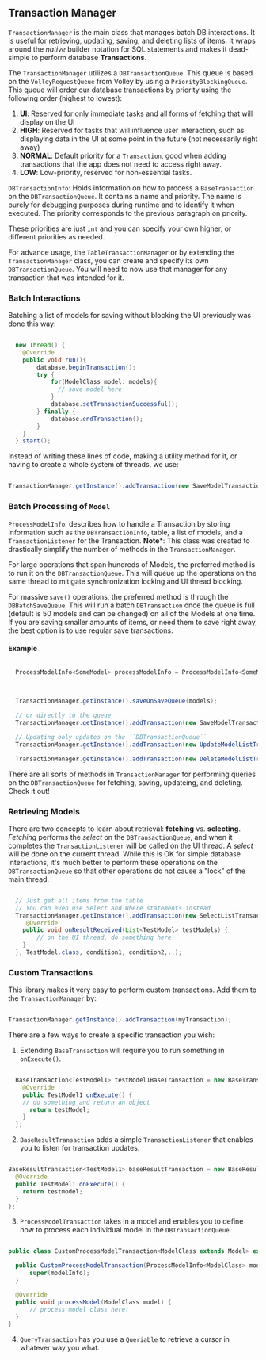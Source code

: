 ## Transaction Manager

`TransactionManager` is the main class that manages batch DB interactions.
It is useful for retrieving, updating, saving, and deleting lists of items.
It wraps around the _native_ builder notation for SQL statements and makes it dead-simple to perform database **Transactions**.

The `TransactionManager` utilizes a `DBTransactionQueue`. This queue is based on the `VolleyRequestQueue` from Volley
by using a `PriorityBlockingQueue`. This queue will order our database transactions by priority using the following order (highest to lowest):
  1. **UI**: Reserved for only immediate tasks and all forms of fetching that will display on the UI
  2. **HIGH**: Reserved for tasks that will influence user interaction,
  such as displaying data in the UI at some point in the future (not necessarily right away)
  3. **NORMAL**: Default priority for a ```Transaction```, good when adding transactions that the app does not need to access right away.
  4. **LOW**: Low-priority, reserved for non-essential tasks.

`DBTransactionInfo`: Holds information on how to process a `BaseTransaction` on the `DBTransactionQueue`. It contains a name and priority. The name is purely for debugging purposes during runtime and to identify it when executed. The priority corresponds to the previous paragraph on priority.

These priorities are just `int` and you can specify your own higher, or different priorities as needed.

For advance usage, the `TableTransactionManager` or by extending the `TransactionManager` class,
you can create and specify its own `DBTransactionQueue`. You will need to now use that manager for any transaction that was intended for it.


### Batch Interactions

Batching a list of models for saving without blocking the UI previously was done this way:

```java

  new Thread() {
    @Override
    public void run(){
        database.beginTransaction();
        try {
            for(ModelClass model: models){
              // save model here
            }
            database.setTransactionSuccessful();
        } finally {
            database.endTransaction();
        }
    }
  }.start();

```

Instead of writing these lines of code, making a utility method for it, or having to create a whole system of threads, we use:

```java

TransactionManager.getInstance().addTransaction(new SaveModelTransaction<>(ProcessModelInfo.withModels(models)));

```

### Batch Processing of `Model`

`ProcessModelInfo`: describes how to handle a Transaction by storing information such as the `DBTransactionInfo`, table,
a list of models, and a `TransactionListener` for the Transaction.
**Note***: This class was created to drastically simplify the number of methods in the `TransactionManager`.

For large operations that span hundreds of Models, the preferred method is to run it on the `DBTransactionQueue`.
This will queue up the operations on the same thread to mitigate synchronization locking and UI thread blocking.

For massive `save()` operations, the preferred method is through the ```DBBatchSaveQueue```.
This will run a batch `DBTransaction` once the queue is full (default is 50 models and can be changed) on all of the Models at one time.
If you are saving smaller amounts of items, or need them to save right away, the best option is to use regular save transactions.

#### Example

```java

  ProcessModelInfo<SomeModel> processModelInfo = ProcessModelInfo<SomeModel>.withModels(models)
                                                                            .result(resultReceiver)
                                                                            .info(myInfo);

  TransactionManager.getInstance().saveOnSaveQueue(models);

  // or directly to the queue
  TransactionManager.getInstance().addTransaction(new SaveModelTransaction<>(processModelInfo));

  // Updating only updates on the ``DBTransactionQueue``
  TransactionManager.getInstance().addTransaction(new UpdateModelListTransaction(processModelInfo));

  TransactionManager.getInstance().addTransaction(new DeleteModelListTransaction(processModelInfo));

  ```


There are all sorts of methods in `TransactionManager` for performing queries on the `DBTransactionQueue`
for fetching, saving, updateing, and deleting. Check it out!

### Retrieving Models

There are two concepts to learn about retrieval: **fetching** vs. **selecting**. _Fetching_ performs the _select_ on the `DBTransactionQueue`, and when it completes the `TransactionListener` will be called on the UI thread. A _select_ will be done on the current thread. While this is OK for simple database interactions, it's much better to perform these operations on the `DBTransactionQueue` so that other operations do not cause a "lock" of the main thread.

```java

  // Just get all items from the table
  // You can even use Select and Where statements instead
  TransactionManager.getInstance().addTransaction(new SelectListTransaction<>(new TransactionListenerAdapter<List<TestModel>>() {
     @Override
    public void onResultReceived(List<TestModel> testModels) {
        // on the UI thread, do something here
    }
  }, TestModel.class, condition1, condition2,..);

```

### Custom Transactions

This library makes it very easy to perform custom transactions. Add them to the ```TransactionManager``` by:

```java

TransactionManager.getInstance().addTransaction(myTransaction);

```

There are a few ways to create a specific transaction you wish:

  1. Extending ```BaseTransaction``` will require you to run something in ```onExecute()```.

  ```java

    BaseTransaction<TestModel1> testModel1BaseTransaction = new BaseTransaction<TestModel1>() {
      @Override
      public TestModel1 onExecute() {
      // do something and return an object
        return testModel;
      }
    };

  ```
  2. ```BaseResultTransaction``` adds a simple ```TransactionListener``` that enables you to listen for transaction updates.

  ```java

  BaseResultTransaction<TestModel1> baseResultTransaction = new BaseResultTransaction<TestModel1>(dbTransactionInfo, transactionListener) {
    @Override
    public TestModel1 onExecute() {
      return testmodel;
    }
  };

  ```
  3. ```ProcessModelTransaction``` takes in a model and enables you to define how to process each individual model in the ```DBTransactionQueue```.

  ```java

  public class CustomProcessModelTransaction<ModelClass extends Model> extends ProcessModelTransaction<ModelClass> {

    public CustomProcessModelTransaction(ProcessModelInfo<ModelClass> modelInfo) {
        super(modelInfo);
    }

    @Override
    public void processModel(ModelClass model) {
        // process model class here!
    }
  }

  ```

  4. ```QueryTransaction``` has you use a ```Queriable``` to retrieve a cursor in whatever way you what.
